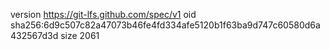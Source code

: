 version https://git-lfs.github.com/spec/v1
oid sha256:6d9c507c82a47073b46fe4fd334afe5120b1f63ba9d747c60580d6a432567d3d
size 2061
